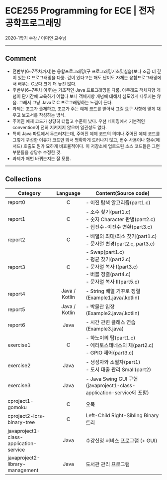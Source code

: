 # ECE255 Programming for ECE | 전자공학프로그래밍
2020-1학기 수강 / 이미연 교수님
___
## Comment
* 전반부(6~7주차까지)는 융합프로그래밍(구 프로그래밍기초및실습)보다 조금 더 깊이 있는 C 프로그래밍을 다룸. 깊이 있다고는 해도 난이도 자체는 융합프로그래밍에서 배우는 C보다 크게 더 높진 않다.
* 후반부(6~7주차 이후)는 기초적인 Java 프로그래밍을 다룸. 아무래도 객체지향 개념이 단기간에 교육하기 어렵다 보니 객체지향 개념에 대해서 심도있게 다루지는 않음. 그래서 그냥 Java로 C 프로그래밍하는 느낌이 든다.
* 과제는 조교가 출제하고, 조교가 주는 예제 코드를 받아서 그걸 요구 사항에 맞게 채우고 보고서를 작성하는 방식.
* 주어진 예제 코드가 상당히 더럽고 수준이 낮다. 우선 네이밍에서 기본적인 convention이 전혀 지켜지지 않으며 일관성도 없다.
* 특히 Java 파트에서 두드러지는데, 주어진 예제 코드의 의미나 주어진 예제 코드를 그렇게 구성한 이유가 코드만 봐서 명확하게 드러나지 않고, 변수 사용이나 함수(메서드) 호출도 뭔가 묘하게 비효율적이다. 이 저장소에 업로드된 소스 코드들은 그런 부분들을 상당수 수정한 것.
* 과제가 매번 바뀌는지는 잘 모름.
___
## Collections
|Category|Language|Content(Source code)|
|-|:-:|-|
|report0|C|- 이진 탐색 알고리즘(part1.c)|
|report1|C|- 소수 찾기(part1.c)<br>- 숫자 Character 판별(part2.c)<br>- 십진수-이진수 변환(part3.c)|
|report2|C|- 배열의 최대/최소 찾기(part1.c)<br>- 문자열 변경(part2.c, part3.c)|
|report3|C|- Swap(part1.c)<br>- 평균 찾기(part2.c)<br>- 문자열 복사 I(part3.c)<br> - 버블 정렬(part4.c)<br>- 문자열 복사 II(part5.c)|
|report4|Java / Kotlin|- String 배열 거꾸로 정렬(Example1.java/.kotlin)|
|report5|Java / Kotlin|- 박물관 입장(Example2.java/.kotlin)|
|report6|Java|- 시간 관련 클래스 연습(Example3.java)|
|exercise1|C|- 하노이의 탑(part1.c)<br>- 에라토스테네스의 체(part2.c)<br>- GPIO 제어(part3.c)|
|exercise2|Java|- 생성자와 소멸자(part1)<br>- 도서 대출 관리 Small(part2)|
|exercise3|Java|- Java Swing GUI 구현(javaproject1-class-application-service에 포함)|
|cproject1-gomoku|C|오목|
|cproject2-lcrs-binary-tree|C|Left-Child Right-Sibling Binary 트리|
|javaproject1-class-application-service|Java|수강신청 서비스 프로그램 (+ GUI)|
|javaproject2-library-management|Java|도서관 관리 프로그램|
